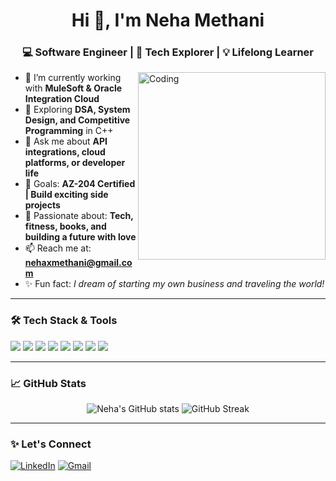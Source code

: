 <h1 align="center">Hi 👋, I'm Neha Methani</h1>
<h3 align="center">💻 Software Engineer | 🚀 Tech Explorer | 💡 Lifelong Learner</h3>

<img align="right" alt="Coding" width="300" src="https://media.giphy.com/media/qgQUggAC3Pfv687qPC/giphy.gif" />

- 🔭 I’m currently working with **MuleSoft & Oracle Integration Cloud**
- 🌱 Exploring **DSA, System Design, and Competitive Programming** in C++
- 💬 Ask me about **API integrations, cloud platforms, or developer life**
- 🎯 Goals: **AZ-204 Certified | Build exciting side projects**
- 💖 Passionate about: **Tech, fitness, books, and building a future with love**
- 📫 Reach me at: **nehaxmethani@gmail.com**
- ✨ Fun fact: *I dream of starting my own business and traveling the world!*

---

### 🛠️ Tech Stack & Tools
<p>
  <img src="https://img.shields.io/badge/-Java-007396?style=for-the-badge&logo=java&logoColor=white"/>
  <img src="https://img.shields.io/badge/-MuleSoft-00A1E0?style=for-the-badge&logo=mulesoft&logoColor=white"/>
  <img src="https://img.shields.io/badge/-OIC-ff5722?style=for-the-badge"/>
  <img src="https://img.shields.io/badge/-Spring Boot-6DB33F?style=for-the-badge&logo=springboot&logoColor=white"/>
  <img src="https://img.shields.io/badge/-React-20232A?style=for-the-badge&logo=react&logoColor=61DAFB"/>
  <img src="https://img.shields.io/badge/-MySQL-4479A1?style=for-the-badge&logo=mysql&logoColor=white"/>
  <img src="https://img.shields.io/badge/-Azure-0078D4?style=for-the-badge&logo=microsoftazure&logoColor=white"/>
  <img src="https://img.shields.io/badge/-C++-00599C?style=for-the-badge&logo=c%2b%2b&logoColor=white"/>
</p>

---

### 📈 GitHub Stats
<p align="center">
  <img src="https://github-readme-stats.vercel.app/api?username=NehaMethani&show_icons=true&theme=radical" alt="Neha's GitHub stats" />
  <img src="https://github-readme-streak-stats.herokuapp.com/?user=NehaMethani&theme=radical" alt="GitHub Streak" />
</p>

---

### ✨ Let's Connect
[![LinkedIn](https://img.shields.io/badge/LinkedIn-blue?style=for-the-badge&logo=linkedin&logoColor=white)](https://www.linkedin.com/in/nehaxmethani)
[![Gmail](https://img.shields.io/badge/Gmail-red?style=for-the-badge&logo=gmail&logoColor=white)](mailto:nehaxmethani@gmail.com)
